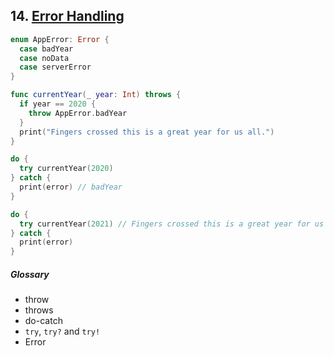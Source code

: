 ## 14. [Error Handling](https://docs.swift.org/swift-book/LanguageGuide/ErrorHandling.html#)

   ```swift 
   enum AppError: Error {
     case badYear
     case noData 
     case serverError
   }

   func currentYear(_ year: Int) throws {
     if year == 2020 {
       throw AppError.badYear
     }
     print("Fingers crossed this is a great year for us all.")
   }

   do {
     try currentYear(2020)
   } catch {
     print(error) // badYear
   }

   do {
     try currentYear(2021) // Fingers crossed this is a great year for us all.
   } catch {
     print(error)
   }
   ```
   
   ##### Glossary 
   
   * throw 
   * throws 
   * do-catch 
   * `try`, `try?` and `try!`
   * Error
